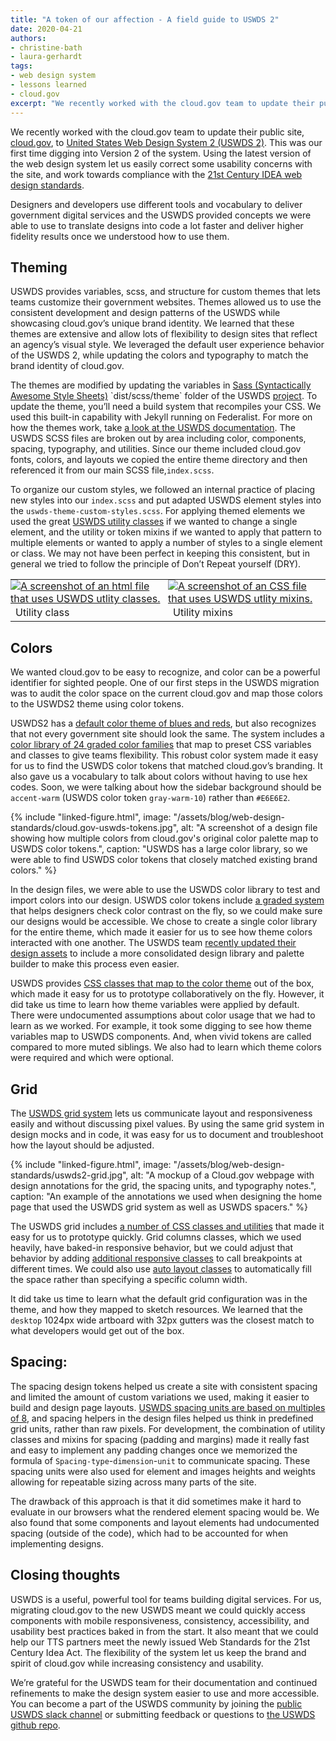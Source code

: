 ```yaml
---
title: "A token of our affection - A field guide to USWDS 2"
date: 2020-04-21
authors:
- christine-bath
- laura-gerhardt
tags:
- web design system
- lessons learned
- cloud.gov
excerpt: "We recently worked with the cloud.gov team to update their public site, cloud.gov, to United States Web Design System 2. The USWDS provided concepts we were able to use to translate designs into code a lot faster and deliver higher fidelity results once we understood how to use them."
---
```


We recently worked with the cloud.gov team to update their public site, [cloud.gov](https://cloud.gov/), to [United States Web Design System 2 (USWDS 2)](https://designsystem.digital.gov/). This was our first time digging into Version 2 of the system.
Using the latest version of the web design system let us easily correct some usability concerns with the site, and work towards compliance with the [21st Century IDEA web design standards](https://digital.gov/resources/21st-century-integrated-digital-experience-act/).

Designers and developers use different tools and vocabulary to deliver
government digital services and the USWDS provided concepts we were able
to use to translate designs into code a lot faster and deliver higher
fidelity results once we understood how to use them.

## Theming

USWDS provides variables, scss, and structure for custom themes that lets teams customize their government websites. Themes allowed us to use the consistent development and design patterns of the USWDS while showcasing cloud.gov’s unique brand identity. We learned that these themes are extensive and allow lots of flexibility to design sites that reflect an agency’s visual style. We leveraged the default user experience behavior of the USWDS 2, while updating the colors and typography to match the brand identity of cloud.gov.

The themes are modified by updating the variables in [Sass (Syntactically Awesome Style Sheets)](https://en.wikipedia.org/wiki/Sass_(stylesheet_language))
`dist/scss/theme` folder of the USWDS
[project](https://designsystem.digital.gov/documentation/developers/#download).
To update the theme, you’ll need a build system that recompiles your CSS. We used this built-in capability with Jekyll running on Federalist.
For more on how the themes work, take [a look at the USWDS documentation](https://designsystem.digital.gov/documentation/developers/#customization-theming-and-tokens).
The USWDS SCSS files are broken out by area including color, components,
spacing, typography, and utilities. Since our theme included cloud.gov
fonts, colors, and layouts we copied the entire theme directory and then
referenced it from our main SCSS file,`index.scss`.

To organize our custom styles, we followed an internal practice of
placing new styles into our `index.scss` and put adapted USWDS element
styles into the `uswds-theme-custom-styles.scss`. For applying themed
elements we used the great [USWDS utility classes](https://designsystem.digital.gov/utilities/) if we wanted to
change a single element, and the utility or token mixins if we wanted to
apply that pattern to multiple elements or wanted to apply a number of
styles to a single element or class. We may not have been perfect in
keeping this consistent, but in general we tried to follow the principle
of Don’t Repeat yourself (DRY).

<table>
  <tr>
    <td style="width: 50%; padding: 0;">
  <a href="{{site.baseurl}}/assets/blog/web-design-standards/utility-classes.png">
    <img src="{{site.baseurl}}/assets/blog/web-design-standards/utility-classes.png" alt="A screenshot of an html file that uses USWDS utlity classes."/>
  </a>

</td>
    <td style="width: 50%; padding: 0;">
        <a href="{{site.baseurl}}/assets/blog/web-design-standards/utility-mixins.png">
    <img src="{{site.baseurl}}/assets/blog/web-design-standards/utility-mixins.png" alt="A screenshot of an CSS file that uses USWDS utlity mixins."/>
  </a>
    </td>
  </tr>
  <tr>
    <td>Utility class</td>
    <td>Utility mixins</td>
  </tr>
</table>


## Colors

We wanted cloud.gov to be easy to recognize, and color can be a
powerful identifier for sighted people. One of our first steps in the
USWDS migration was to audit the color space on the current cloud.gov
and map those colors to the USWDS2 theme using color tokens.

USWDS2 has a [default color theme of blues and reds](https://designsystem.digital.gov/design-tokens/color/theme-tokens/),
but also recognizes that not every government site should look the same.
The system includes a [color library of 24 graded color families](https://designsystem.digital.gov/design-tokens/color/system-tokens/)
that map to preset CSS variables and classes to give teams flexibility.
This robust color system made it easy for us to find the USWDS color
tokens that matched cloud.gov’s branding. It also gave us a vocabulary
to talk about colors without having to use hex codes. Soon, we were
talking about how the sidebar background should be `accent-warm` (USWDS color token `gray-warm-10`) rather than `#E6E6E2`.

{% include "linked-figure.html",
     image: "/assets/blog/web-design-standards/cloud.gov-uswds-tokens.jpg",
     alt: "A screenshot of a design file showing how multiple colors from cloud.gov's original color palette map to USWDS color tokens.",
     caption: "USWDS has a large color library, so we were able to find USWDS color tokens that closely matched existing brand colors." %}

In the design files, we were able to use the USWDS color library to test
and import colors into our design. USWDS color tokens include [a graded system](https://designsystem.digital.gov/design-tokens/color/overview/)
that helps designers check color contrast on the fly, so we could make
sure our designs would be accessible. We chose to create a single color
library for the entire theme, which made it easier for us to see how
theme colors interacted with one another. The USWDS team [recently updated their design assets](https://github.com/uswds/uswds-for-designers/releases/tag/v2.0)
to include a more consolidated design library and palette builder to
make this process even easier.

USWDS provides [CSS classes that map to the color theme](https://designsystem.digital.gov/utilities/color/) out of the
box, which made it easy for us to prototype collaboratively on the fly.
However, it did take us time to learn how theme variables were applied
by default. There were undocumented assumptions about color usage that
we had to learn as we worked. For example, it took some digging to see
how theme variables map to USWDS components. And, when vivid tokens are
called compared to more muted siblings. We also had to learn which theme
colors were required and which were optional.

## Grid

The [USWDS grid system](https://designsystem.digital.gov/utilities/layout-grid/) lets
us communicate layout and responsiveness easily and without discussing
pixel values. By using the same grid system in design mocks and in code,
it was easy for us to document and troubleshoot how the layout should be
adjusted.

{% include "linked-figure.html",
     image: "/assets/blog/web-design-standards/uswds2-grid.jpg",
     alt: "A mockup of a Cloud.gov webpage with design annotations for the grid, the spacing units, and typography notes.",
     caption: "An example of the annotations we used when designing the home page that used the USWDS grid system as well as USWDS spacers." %}

The USWDS grid includes [a number of CSS classes and utilities](https://designsystem.digital.gov/utilities/layout-grid/)
that made it easy for us to prototype quickly. Grid columns classes,
which we used heavily, have baked-in responsive behavior, but we could
adjust that behavior by adding [additional responsive classes](https://designsystem.digital.gov/utilities/layout-grid/#responsive-classes)
to call breakpoints at different times. We could also use [auto layout classes](https://designsystem.digital.gov/utilities/layout-grid/#auto-layout-columns)
to automatically fill the space rather than specifying a specific column width.

It did take us time to learn what the default grid configuration was in
the theme, and how they mapped to sketch resources. We learned that the
`desktop` 1024px wide artboard with 32px gutters was the closest match
to what developers would get out of the box.

## Spacing:

The spacing design tokens helped us create a site with consistent
spacing and limited the amount of custom variations we used, making it
easier to build and design page layouts. [USWDS spacing units are based on multiples of 8](https://designsystem.digital.gov/design-tokens/spacing-units/), and
spacing helpers in the design files helped us think in predefined grid
units, rather than raw pixels. For development, the combination of
utility classes and mixins for spacing (padding and margins) made it
really fast and easy to implement any padding changes once we memorized
the formula of `Spacing-type`-`dimension`-`unit` to communicate
spacing. These spacing units were also used for element and images
heights and weights allowing for repeatable sizing across many parts of
the site.

The drawback of this approach is that it did sometimes make it hard to
evaluate in our browsers what the rendered element spacing would be. We
also found that some components and layout elements had undocumented
spacing (outside of the code), which had to be accounted for when
implementing designs.

## Closing thoughts

USWDS is a useful, powerful tool for teams building digital services.
For us, migrating cloud.gov to the new USWDS meant we could quickly
access components with mobile responsiveness, consistency,
accessibility, and usability best practices baked in from the start. It
also meant that we could help our TTS partners meet the newly issued Web
Standards for the 21st Century Idea Act. The flexibility of the system
let us keep the brand and spirit of cloud.gov while increasing
consistency and usability.

We’re grateful for the USWDS team for their documentation and continued
refinements to make the design system easier to use and more accessible.
You can become a part of the USWDS community by joining the [public USWDS slack channel](https://chat.18f.gov/) or submitting feedback or
questions to [the USWDS github repo](https://github.com/uswds/uswds).
